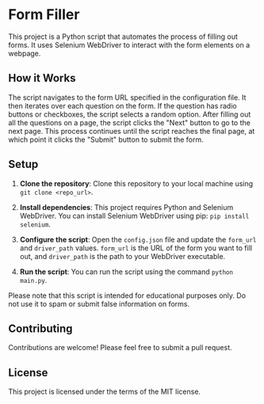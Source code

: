 # Form Filler

This project is a Python script that automates the process of filling out forms. It uses Selenium WebDriver to interact with the form elements on a webpage.

## How it Works

The script navigates to the form URL specified in the configuration file. It then iterates over each question on the form. If the question has radio buttons or checkboxes, the script selects a random option. After filling out all the questions on a page, the script clicks the "Next" button to go to the next page. This process continues until the script reaches the final page, at which point it clicks the "Submit" button to submit the form.

## Setup

1. **Clone the repository**: Clone this repository to your local machine using `git clone <repo_url>`.

2. **Install dependencies**: This project requires Python and Selenium WebDriver. You can install Selenium WebDriver using pip: `pip install selenium`.

3. **Configure the script**: Open the `config.json` file and update the `form_url` and `driver_path` values. `form_url` is the URL of the form you want to fill out, and `driver_path` is the path to your WebDriver executable.

4. **Run the script**: You can run the script using the command `python main.py`.

Please note that this script is intended for educational purposes only. Do not use it to spam or submit false information on forms.

## Contributing

Contributions are welcome! Please feel free to submit a pull request.

## License

This project is licensed under the terms of the MIT license.

